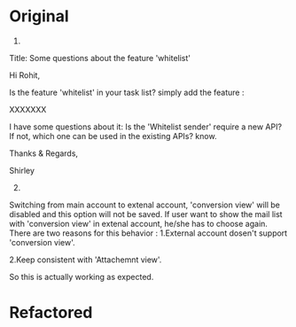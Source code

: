 # Original
1.
Title: Some questions about the feature 'whitelist'

Hi Rohit,

Is the feature 'whitelist' in your task list?  simply add the feature :

XXXXXXX

I have some questions about it: Is the 'Whitelist sender' require a new API? If not, which one can be used in the existing APIs?
know.

Thanks & Regards,

Shirley

2. 
Switching from main account to extenal account, 'conversion view' will be disabled and this option will not be saved. If user want to show the mail list with 'conversion view' in extenal account, he/she has to choose again. There are two reasons for this behavior :
1.External account dosen't support 'conversion view'.

2.Keep consistent with 'Attachemnt view'.

So this is actually working as expected.

# Refactored








